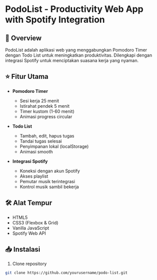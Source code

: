 # PodoList - Productivity Web App with Spotify Integration

## 📝 Overview
PodoList adalah aplikasi web yang menggabungkan Pomodoro Timer dengan Todo List untuk meningkatkan produktivitas. Dilengkapi dengan integrasi Spotify untuk menciptakan suasana kerja yang nyaman.

## ⭐ Fitur Utama
- **Pomodoro Timer**
  - Sesi kerja 25 menit
  - Istirahat pendek 5 menit
  - Timer kustom (1-60 menit)
  - Animasi progress circular

- **Todo List**
  - Tambah, edit, hapus tugas
  - Tandai tugas selesai
  - Penyimpanan lokal (localStorage)
  - Animasi smooth
  
- **Integrasi Spotify**
  - Koneksi dengan akun Spotify
  - Akses playlist
  - Pemutar musik terintegrasi
  - Kontrol musik sambil bekerja

## 🛠️ Alat Tempur
- HTML5
- CSS3 (Flexbox & Grid)
- Vanilla JavaScript
- Spotify Web API

## 📥 Instalasi
1. Clone repository
```bash
git clone https://github.com/yourusername/podo-list.git
